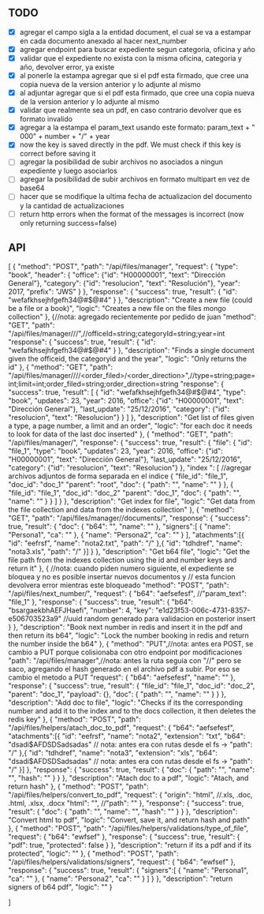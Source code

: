 ## TODO
- [x] agregar el campo sigla a la entidad document, el cual se va a estampar en cada documento anexado al hacer next_number 
- [x] agregar endpoint para buscar expediente segun categoria, oficina y año
- [x] validar que el expediente no exista con la misma oficina, categoria y año, devolver error, ya existe
- [x] al ponerle la estampa agregar que si el pdf esta firmado, que cree una copia nueva de la version anterior y lo adjunte al mismo
- [x] al adjuntar agregar que si el pdf esta firmado, que cree una copia nueva de la version anterior y lo adjunte al mismo
- [x] validar que realmente sea un pdf, en caso contrario devolver que es formato invalido
- [x] agregar a la estampa el param_text usando este formato: param_text + " 000" + number + "/" + year
- [x] now the key is saved directly in the pdf. We must check if this key is correct before saving it
- [ ] agregar la posibilidad de subir archivos no asociados a ningun expediente y luego asociarlos
- [ ] agregar la posibilidad de subir archivos en formato multipart en vez de base64
- [ ] hacer que se modifique la ultima fecha de actualizacion del documento y la cantidad de actualizaciones
- [ ] return http errors when the format of the messages is incorrect (now only returning success=false)

## API
[
	{
		"method": "POST",
		"path": "/api/files/manager",
		"request": {
			"type": "book",
			"header": {
				"office": {"id": "H00000001", "text": "Dirección General"},
				"category": {"id": "resolucion", "text": "Resolución"},
				"year": 2017,
				"prefix": "JWS"
			}
		},
		"response": {
			"success": true,
			"result": {
				"id": "wefafkhsejhfgefh34@#$@#4"
			}
		},
		"description": "Create a new file (could be a file or a book)",
		"logic": "Creates a new file on the files mongo collection"
	},
	{//nota: agregado recientemente por pedido de juan
		"method": "GET",
		"path": "/api/files/manager/<officeId>/<categoryId>/<year>",//officeId=string;categoryId=string;year=int
		"response": {
			"success": true,
			"result":
				{
					"id": "wefafkhsejhfgefh34@#$@#4"
				}
		},
		"description": "Finds a single document given the officeid, the categoryid and the year",
		"logic": "Only returns the id"
	},
	{
		"method": "GET",
		"path": "/api/files/manager/<type>/<page>/<limit>/<order_filed>/<order_direction>",//type=string;page=int;limit=int;order_filed=string;order_direction=string
		"response": {
			"success": true,
			"result": [
				{
					"id": "wefafkhsejhfgefh34@#$@#4",
					"type": "book",
					"updates": 23,
					"year": 2016,
					"office": {"id": "H00000001", "text": "Dirección General"},
					"last_update": "25/12/2016",
					"category": {"id": "resolucion", "text": "Resolucion"}
				}
			]
		},
		"description": "Get list of files given a type, a page number, a limit and an order",
		"logic": "for each doc it needs to look for data of the last doc inserted"
	},
	{
		"method": "GET",
		"path": "/api/files/manager/<id>",
		"response": {
			"success": true,
			"result": {
				"file": {
					"id": "file_1",
					"type": "book",
					"updates": 23,
					"year": 2016,
					"office": {"id": "H00000001", "text": "Dirección General"},
					"last_update": "25/12/2016",
					"category": {"id": "resolucion", "text": "Resolucion"}
				},
				"index ": [ //agregar archivos adjuntos de forma separada en el indice
					{
						"file_id": "file_1",
						"doc_id": "doc_1"
						"parent": "root",
						"doc": {
							"path": "",
							"name": ""
						}
					},
					{
						"file_id": "file_1",
						"doc_id": "doc_2"
						"parent": "doc_1",
						"doc": {
							"path": "",
							"name": ""
						}
					}
				]
			}
		},
		"description": "Get index for file",
		"logic": "Get data from the file collection and data from the indexes collection"
	},
	{
		"method": "GET",
		"path": "/api/files/manager/<id>/documents/<number>",
		"response": {
			"success": true,
			"result": {
				"doc": {
					"b64": "",
					"name": ""
				},
				"signers":[
					{
						"name": "Persona1",
						"ca": ""
					},
					{
						"name": "Persona2",
						"ca": ""
					}
				],
				"atachments":[{
					"id": "eefrsf",
					"name": "nota2.txt",
					"path": "/"
				},{
					"id": "tdhdref",
					"name": "nota3.xls",
					"path": "/"
				}]
			}
		},
		"description": "Get b64 file",
		"logic": "Get the file path from the indexes collection using the id and number keys and return it"
	},
	{
		//nota: cuando piden numero siguiente, el expediente se bloquea y no es posible insertar nuevos documentos y 
		//	esta funcion devolvera error mientras este bloqueado
		"method": "POST",
		"path": "/api/files/next_number/<id>",
		"request": {
			"b64": "aefsefesf",
			//"param_text": "file_1"
		},
		"response": {
			"success": true,
			"result": {
				"b64": "bsargaekbhAEFJHaefi",
				"number": 4,
				"key": "e1d23f53-006c-4731-8357-e506703523a9" //uuid random generado para validacion en posterior insert
			}
		},
		"description": "Book next number in redis and insert it in the pdf and then return its b64",
		"logic": "Lock the number booking in redis and return the number inside the b64"
	},
	{
		"method": "PUT",//nota: antes era POST, se cambio a PUT porque colisionaba con otro endpoint por modificaciones
		"path": "/api/files/manager",//nota: antes la ruta seguia con "/<id>/<number>" pero se saco, agregando el hash generado en el archivo pdf a subir. Por eso se cambio el metodo a PUT 
		"request": {
			"b64": "aefsefesf",
			"name": ""
		},
		"response": {
			"success": true,
			"result": {
				"file_id": "file_1",
				"doc_id": "doc_2",
				"parent": "doc_1",
				"payload": {},
				"doc": {
					"path": "",
					"name": ""
				}
			}
		},
		"description": "Add doc to file",
		"logic": "Checks if its the corresponding number and add it to the index and to the docs collection, it then deletes the redis key"
	},
	{
		"method": "POST",
		"path": "/api/files/helpers/atach_doc_to_pdf",
		"request": {
			"b64": "aefsefesf",
			"atachments":[{
				"id": "eefrsf",
				"name": "nota2",
				"extension": "txt",
				"b64": "dsadi$AFDSDSadsadas" // nota: antes era con rutas desde el fs -> "path": "/"
			},{
				"id": "tdhdref",
				"name": "nota3",
				"extension": "xls",
				"b64": "dsadi$AFDSDSadsadas" // nota: antes era con rutas desde el fs -> "path": "/"
			}]
		},
		"response": {
			"success": true,
			"result": {
				"doc": {
					"path": "",
					"name": "",
					"hash": ""
				}
			}
		},
		"description": "Atach doc to a pdf",
		"logic": "Atach, and return hash"
	},
	{
		"method": "POST",
		"path": "/api/files/helpers/convert_to_pdf",
		"request": {
			"origin": "html", //.xls, .doc, .html, .xlsx, .docx
			"html": "<html></html>",
			//"path": ""
		},
		"response": {
			"success": true,
			"result": {
				"doc": {
					"path": "",
					"name": "",
					"hash": ""
				}
			}
		},
		"description": "Convert html to pdf",
		"logic": "Convert, save it, and return hash and path"
	},
	{
		"method": "POST",
		"path": "/api/files/helpers/validations/type_of_file",
		"request": {
			"b64": "ewfsef"
		},
		"response": {
			"success": true,
			"result": {
				"pdf": true,
				"protected": false
			}
		},
		"description": "return if its a pdf and if its protected",
		"logic": ""
	},
	{
		"method": "POST",
		"path": "/api/files/helpers/validations/signers",
		"request": {
			"b64": "ewfsef"
		},
		"response": {
			"success": true,
			"result": {
				"signers":[
					{
						"name": "Persona1",
						"ca": ""
					},
					{
						"name": "Persona2",
						"ca": ""
					}
				]
			}
		},
		"description": "return signers of b64 pdf",
		"logic": ""
	}

]
